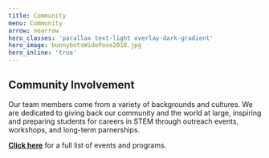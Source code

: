 ```yaml
---
title: Community
menu: Community
arrow: noarrow
hero_classes: 'parallax text-light overlay-dark-gradient'
hero_image: bunnybotsWidePose2018.jpg
hero_inline: 'true'
---
```


## **Community Involvement**

Our team members come from a variety of backgrounds and cultures. We are dedicated to giving back our community and the world at large, inspiring and preparing students for careers in STEM through outreach events, workshops, and long-term parnerships.

**[Click here](/02.COMMUNITY)** for a full list of events and programs.
